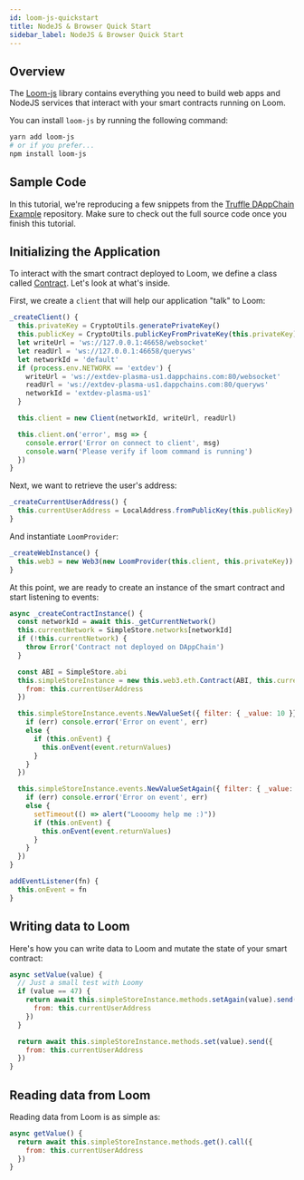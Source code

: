 ```yaml
---
id: loom-js-quickstart
title: NodeJS & Browser Quick Start
sidebar_label: NodeJS & Browser Quick Start
---
```


## Overview

The [Loom-js](https://github.com/loomnetwork/loom-js) library contains everything you need to build web apps and NodeJS services that interact with your smart contracts running on Loom.

You can install `loom-js` by running the following command:

```bash
yarn add loom-js
# or if you prefer...
npm install loom-js
```

## Sample Code

In this tutorial, we're reproducing a few snippets from the [Truffle DAppChain Example](https://github.com/loomnetwork/truffle-dappchain-example) repository. Make sure to check out the full source code once you finish this tutorial.

## Initializing the Application

To interact with the smart contract deployed to Loom, we define a class called [Contract](https://github.com/loomnetwork/truffle-dappchain-example/blob/14d8d8bfd955512d80cce4cbe7714738a81dedb2/src/contract.js#L8). Let's look at what's inside.


First, we create a `client` that will help our application "talk" to Loom:

```js
_createClient() {
  this.privateKey = CryptoUtils.generatePrivateKey()
  this.publicKey = CryptoUtils.publicKeyFromPrivateKey(this.privateKey)
  let writeUrl = 'ws://127.0.0.1:46658/websocket'
  let readUrl = 'ws://127.0.0.1:46658/queryws'
  let networkId = 'default'
  if (process.env.NETWORK == 'extdev') {
    writeUrl = 'ws://extdev-plasma-us1.dappchains.com:80/websocket'
    readUrl = 'ws://extdev-plasma-us1.dappchains.com:80/queryws'
    networkId = 'extdev-plasma-us1'
  }

  this.client = new Client(networkId, writeUrl, readUrl)

  this.client.on('error', msg => {
    console.error('Error on connect to client', msg)
    console.warn('Please verify if loom command is running')
  })
}
```

Next, we want to retrieve the user's address:

```js
_createCurrentUserAddress() {
  this.currentUserAddress = LocalAddress.fromPublicKey(this.publicKey).toString()
}
```

And instantiate `LoomProvider`:

```js
_createWebInstance() {
  this.web3 = new Web3(new LoomProvider(this.client, this.privateKey))
}
```

At this point, we are ready to create an instance of the smart contract and start listening to events:

```js
async _createContractInstance() {
  const networkId = await this._getCurrentNetwork()
  this.currentNetwork = SimpleStore.networks[networkId]
  if (!this.currentNetwork) {
    throw Error('Contract not deployed on DAppChain')
  }

  const ABI = SimpleStore.abi
  this.simpleStoreInstance = new this.web3.eth.Contract(ABI, this.currentNetwork.address, {
    from: this.currentUserAddress
  })

  this.simpleStoreInstance.events.NewValueSet({ filter: { _value: 10 }}, (err, event) => {
    if (err) console.error('Error on event', err)
    else {
      if (this.onEvent) {
        this.onEvent(event.returnValues)
      }
    }
  })

  this.simpleStoreInstance.events.NewValueSetAgain({ filter: { _value: 47 }}, (err, event) => {
    if (err) console.error('Error on event', err)
    else {
      setTimeout(() => alert("Loooomy help me :)"))
      if (this.onEvent) {
        this.onEvent(event.returnValues)
      }
    }
  })
}

addEventListener(fn) {
  this.onEvent = fn
}
```

## Writing data to Loom

Here's how you can write data to Loom and mutate the state of your smart contract:

```js
async setValue(value) {
  // Just a small test with Loomy
  if (value == 47) {
    return await this.simpleStoreInstance.methods.setAgain(value).send({
      from: this.currentUserAddress
    })
  }

  return await this.simpleStoreInstance.methods.set(value).send({
    from: this.currentUserAddress
  })
}
```

## Reading data from Loom

Reading data from Loom is as simple as:

```js
async getValue() {
  return await this.simpleStoreInstance.methods.get().call({
    from: this.currentUserAddress
  })
}
```
